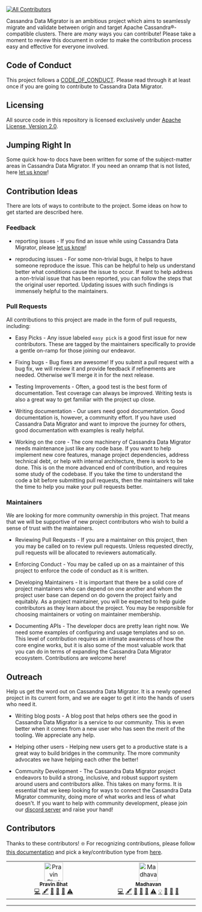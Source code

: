 [![All Contributors](https://img.shields.io/github/all-contributors/datastax/cassandra-data-migrator?color=ee8449&style=flat-square)](#contributors)

Cassandra Data Migrator is an ambitious project which aims to seamlessly migrate and validate between origin and target Apache Cassandra®-compatible clusters. There are *many* ways you can contribute! Please take a moment to review this document
in order to make the contribution process easy and effective for everyone involved.

## Code of Conduct

This project follows a [CODE_OF_CONDUCT](./CODE_OF_CONDUCT.md). Please read
through it at least once if you are going to contribute to Cassandra Data Migrator.

## Licensing

All source code in this repository is licensed exclusively under
[Apache License, Version 2.0](http://www.apache.org/licenses/LICENSE-2.0).

## Jumping Right In

Some quick how-to docs have been written for some of the subject-matter
areas in Cassandra Data Migrator. If you need an onramp that is not listed, here [let us know](https://github.com/datastax/cassandra-data-migrator/issues/new)!

## Contribution Ideas

There are lots of ways to contribute to the project. Some ideas on how to
get started are described here.

### Feedback

- reporting issues - If you find an issue while using Cassandra Data Migrator, please [let us know](https://github.com/datastax/cassandra-data-migrator/issues/new)!

- reproducing issues - For some non-trivial bugs, it helps to have someone reproduce the issue.
  This can be helpful to help us understand better what conditions cause the issue to occur. If want to help
  address a non-trivial issue that has been reported, you can follow the steps that the original user
  reported. Updating issues with such findings is immensely helpful to the maintainers.

### Pull Requests

All contributions to this project are made in the form of pull requests, including:

- Easy Picks - Any issue labeled `easy pick` is a good first issue for new contributors. These are tagged
  by the maintainers specifically to provide a gentle on-ramp for those joining our endeavor.

- Fixing bugs - Bug fixes are awesome! If you submit a pull request with a bug fix, we will review it
  and provide feedback if refinements are needed. Otherwise we'll merge it in for the next release.

- Testing Improvements - Often, a good test is the best form of documentation. Test coverage can always
  be improved. Writing tests is also a great way to get familiar with the project up close.

- Writing documentation - Our users need good documentation. Good documentation is, however, a community
  effort. If you have used Cassandra Data Migrator and want to improve the journey for others, good documentation
  with examples is really helpful.

- Working on the core - The core machinery of Cassandra Data Migrator needs maintenance just like any code base. If you
  want to help implement new core features, manage project dependencies, address technical debt, or help
  with internal architecture, there is work to be done. This is on the more advanced end of contribution,
  and requires some study of the codebase. If you take the time to understand the code a bit before submitting
  pull requests, then the maintainers will take the time to help you make your pull requests better.

### Maintainers

We are looking for more community ownership in this project. That means that we will be supportive of
new project contributors who wish to build a sense of trust with the maintainers.

- Reviewing Pull Requests - If you are a maintainer on this project, then
  you may be called on to review pull requests. Unless requested directly,
  pull requests will be allocated to reviewers automatically.

- Enforcing Conduct - You may be called up on as a maintainer of this
  project to enforce the code of conduct as it is written.

- Developing Maintainers - It is important that there be a solid core of
  project maintainers who can depend on one another and whom the project
  user base can depend on do govern the project fairly and equitably. As a
  project maintainer, you will be expected to help guide contributors as
  they learn about the project. You may be responsible for choosing
  maintainers or voting on maintainer membership.

- Documenting APIs - The developer docs are pretty lean right now. We need
  some examples of configuring and usage templates and so on. This level of 
  contribution requires an intimate awareness of how the core engine works, 
  but it is also some of the most valuable work that you can do in terms of 
  expanding the Cassandra Data Migrator ecosystem. Contributions are welcome here!


## Outreach

Help us get the word out on Cassandra Data Migrator. It is a newly opened project in its current form, and we
are eager to get it into the hands of users who need it.

- Writing blog posts - A blog post that helps others see the good in
  Cassandra Data Migrator is a service to our community. This is even better when it
  comes from a new user who has seen the merit of the tooling. We
  appreciate any help.

- Helping other users - Helping new users get to a productive state is a
  great way to build bridges in the community. The more community
  advocates we have helping each other the better!

- Community Development - The Cassandra Data Migrator project endeavors to build a
  strong, inclusive, and robust support system around users and
  contributors alike. This takes on many forms. It is essential that we
  keep looking for ways to connect the Cassandra Data Migrator community, doing more of
  what works and less of what doesn't. If you want to help with community
  development, please join our
  [discord server](https://bit.ly/cassandra-workshop) and raise your hand!

## Contributors
Thanks to these contributors! :sparkle:
For recognizing contributions, please follow [this documentation](https://allcontributors.org/docs/en/bot/usage) and pick a key/contribution type from [here](https://allcontributors.org/docs/en/emoji-key).

<!-- ALL-CONTRIBUTORS-LIST:START - Do not remove or modify this section -->
<!-- prettier-ignore-start -->
<!-- markdownlint-disable -->
<table>
  <tbody>
    <tr>
      <td align="center" valign="top" width="16.66%"><a href="https://github.com/pravinbhat"><img src="https://avatars.githubusercontent.com/u/2746469?v=4?s=50" width="50px;" alt="Pravin Bhat"/><br /><sub><b>Pravin Bhat</b></sub></a><br /><a href="https://github.com/datastax/cassandra-data-migrator/commits?author=pravinbhat" title="Code">💻</a> <a href="#content-pravinbhat" title="Content">🖋</a> <a href="https://github.com/datastax/cassandra-data-migrator/commits?author=pravinbhat" title="Documentation">📖</a> <a href="#design-pravinbhat" title="Design">🎨</a> <a href="#maintenance-pravinbhat" title="Maintenance">🚧</a> <a href="https://github.com/datastax/cassandra-data-migrator/commits?author=pravinbhat" title="Tests">⚠️</a></td>
      <td align="center" valign="top" width="16.66%"><a href="https://github.com/msmygit"><img src="https://avatars.githubusercontent.com/u/19366623?v=4?s=50" width="50px;" alt="Madhavan"/><br /><sub><b>Madhavan</b></sub></a><br /><a href="https://github.com/datastax/cassandra-data-migrator/commits?author=msmygit" title="Code">💻</a> <a href="#content-msmygit" title="Content">🖋</a> <a href="https://github.com/datastax/cassandra-data-migrator/commits?author=msmygit" title="Documentation">📖</a> <a href="#design-msmygit" title="Design">🎨</a> <a href="#maintenance-msmygit" title="Maintenance">🚧</a> <a href="https://github.com/datastax/cassandra-data-migrator/commits?author=msmygit" title="Tests">⚠️</a> <a href="#example-msmygit" title="Examples">💡</a> <a href="#ideas-msmygit" title="Ideas, Planning, & Feedback">🤔</a> <a href="#promotion-msmygit" title="Promotion">📣</a> <a href="https://github.com/datastax/cassandra-data-migrator/pulls?q=is%3Apr+reviewed-by%3Amsmygit" title="Reviewed Pull Requests">👀</a></td>
    </tr>
  </tbody>
</table>

<!-- markdownlint-restore -->
<!-- prettier-ignore-end -->

<!-- ALL-CONTRIBUTORS-LIST:END -->

---